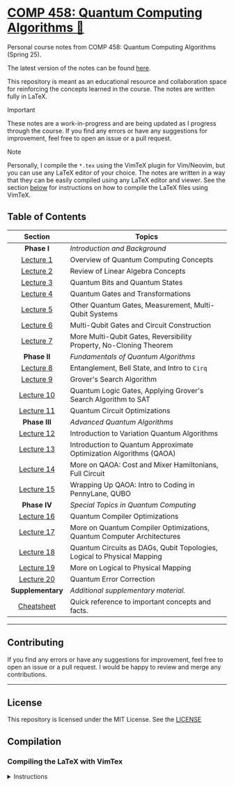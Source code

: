 # [COMP 458: Quantum Computing Algorithms 🧬](https://micahkepe.com/comp458-notes/)

Personal course notes from COMP 458: Quantum Computing Algorithms (Spring 25).

The latest version of the notes can be found [here](https://micahkepe.com/comp458-notes/).

This repository is meant as an educational resource and collaboration space
for reinforcing the concepts learned in the course. The notes are written fully
in LaTeX.

> [!IMPORTANT]
> These notes are a work-in-progress and are being updated as I progress through
> the course. If you find any errors or have any suggestions for improvement,
> feel free to open an issue or a pull request.

> [!NOTE]
> Personally, I compile the `*.tex` using the VimTeX plugin for Vim/Neovim, but
> you can use any LaTeX editor of your choice. The notes are written in a way that
> they can be easily compiled using any LaTeX editor and viewer. See the section
> [below](#compiling-the-latex-with-vimtex) for instructions on how to compile the
> LaTeX files using VimTeX.

## Table of Contents

<div align="center">

|                     Section                      | Topics                                                                  |
| :----------------------------------------------: | ----------------------------------------------------------------------- |
|             <strong>Phase I</strong>             | <em>Introduction and Background</em>                                    |
|   [Lecture 1](./lectures/phase-i/lecture1.tex)   | Overview of Quantum Computing Concepts                                  |
|   [Lecture 2](./lectures/phase-i/lecture2.tex)   | Review of Linear Algebra Concepts                                       |
|   [Lecture 3](./lectures/phase-i/lecture3.tex)   | Quantum Bits and Quantum States                                         |
|   [Lecture 4](./lectures/phase-i/lecture4.tex)   | Quantum Gates and Transformations                                       |
|   [Lecture 5](./lectures/phase-i/lecture5.tex)   | Other Quantum Gates, Measurement, Multi-Qubit Systems                   |
|   [Lecture 6](./lectures/phase-i/lecture6.tex)   | Multi-Qubit Gates and Circuit Construction                              |
|   [Lecture 7](./lectures/phase-i/lecture7.tex)   | More Multi-Qubit Gates, Reversibility Property, No-Cloning Theorem      |
|            <strong>Phase II </strong>            | <em>Fundamentals of Quantum Algorithms</em>                             |
|  [Lecture 8](./lectures/phase-ii/lecture8.tex)   | Entanglement, Bell State, and Intro to <code>Cirq</code>                |
|  [Lecture 9](./lectures/phase-ii/lecture9.tex)   | Grover's Search Algorithm                                               |
| [Lecture 10](./lectures/phase-ii/lecture10.tex)  | Quantum Logic Gates, Applying Grover's Search Algorithm to SAT          |
| [Lecture 11](./lectures/phase-ii/lecture11.tex)  | Quantum Circuit Optimizations                                           |
|           <strong>Phase III </strong>            | <em>Advanced Quantum Algorithms</em>                                    |
| [Lecture 12](./lectures/phase-iii/lecture12.tex) | Introduction to Variation Quantum Algorithms                            |
| [Lecture 13](./lectures/phase-iii/lecture13.tex) | Introduction to Quantum Approximate Optimization Algorithms (QAOA)      |
| [Lecture 14](./lectures/phase-iii/lecture14.tex) | More on QAOA: Cost and Mixer Hamiltonians, Full Circuit                 |
| [Lecture 15](./lectures/phase-iii/lecture15.tex) | Wrapping Up QAOA: Intro to Coding in PennyLane, QUBO                    |
|            <strong>Phase IV </strong>            | <em>Special Topics in Quantum Computing</em>                            |
| [Lecture 16](./lectures/phase-iv/lecture16.tex)  | Quantum Compiler Optimizations                                          |
| [Lecture 17](./lectures/phase-iv/lecture17.tex)  | More on Quantum Compiler Optimizations, Quantum Computer Architectures  |
| [Lecture 18](./lectures/phase-iv/lecture18.tex)  | Quantum Circuits as DAGs, Qubit Topologies, Logical to Physical Mapping |
| [Lecture 19](./lectures/phase-iv/lecture19.tex)  | More on Logical to Physical Mapping                                     |
| [Lecture 20](./lectures/phase-iv/lecture20.tex)  | Quantum Error Correction                                                |
|          <strong>Supplementary</strong>          | <em>Additional supplementary material.</em>                             |
|   [Cheatsheet](./supplementary/cheatsheet.tex)   | Quick reference to important concepts and facts.                        |

</div>

---

## Contributing

If you find any errors or have any suggestions for improvement, feel free to
open an issue or a pull request. I would be happy to review and merge any
contributions.

---

## License

This repository is licensed under the MIT License. See the [LICENSE](./LICENSE)

## Compilation

### Compiling the LaTeX with VimTex

<details>
<summary>Instructions</summary>

1. Clone the repository:

```code
git clone https://github.com/micahkepe/comp458-notes.git
cd comp458-notes
```

2. Open the `main.tex` file in Vim or Neovim:

```
nvim main.tex
```

3. Ensure that you have the [`VimTeX`](https://github.com/lervag/vimtex) plugin
   installed. This will be used to compile the LaTeX files and preview the
   PDF in real-time in a PDF viewer of your choice (I use `sioyek`).

4. Compile the LaTeX file by running the following command in Vim:

   ```
   :VimTexCompile
   ```

5. Preview the compiled PDF:

   ```
   :VimTexView
   ```

If you have any issues with the compilation, feel free to open an issue or
reach out to me directly.

</details>
